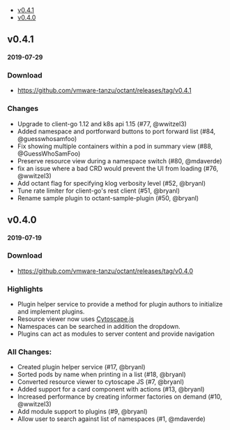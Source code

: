  - [v0.4.1](#v041)
 - [v0.4.0](#v040)

## v0.4.1
#### 2019-07-29

### Download
 - https://github.com/vmware-tanzu/octant/releases/tag/v0.4.1

### Changes
  * Upgrade to client-go 1.12 and k8s api 1.15 (#77, @wwitzel3)
  * Added namespace and portforward buttons to port forward list (#84, @guesswhosamfoo)
  * Fix showing multiple containers within a pod in summary view (#88, @GuessWhoSamFoo)
  * Preserve resource view during a namespace switch (#80, @mdaverde)
  * fix an issue where a bad CRD would prevent the UI from loading (#76, @wwitzel3)
  * Add octant flag for specifying klog verbosity level (#52, @bryanl)
  * Tune rate limiter for client-go's rest client (#51, @bryanl)
  * Rename sample plugin to octant-sample-plugin (#50, @bryanl)


## v0.4.0
#### 2019-07-19

### Download
- https://github.com/vmware-tanzu/octant/releases/tag/v0.4.0

### Highlights
- Plugin helper service to provide a method for plugin authors to initialize and implement plugins.
- Resource viewer now uses [Cytoscape.js](http://js.cytoscape.org/)
- Namespaces can be searched in addition the dropdown.
- Plugins can act as modules to server content and provide navigation

### All Changes:

  * Created plugin helper service (#17, @bryanl)
  * Sorted pods by name when printing in a list (#18, @bryanl)
  * Converted resource viewer to cytoscape JS (#7, @bryanl)
  * Added support for a card component with actions (#13, @bryanl)
  * Increased performance by creating informer factories on demand (#10, @wwitzel3)
  * Add module support to plugins (#9, @bryanl)
  * Allow user to search against list of namespaces (#1, @mdaverde)
